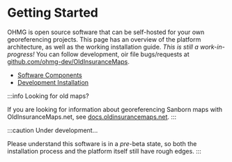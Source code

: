 # Getting Started

OHMG is open source software that can be self-hosted for your own georeferencing projects. This page has an overview of the platform architecture, as well as the working installation guide. *This is still a work-in-progress!* You can follow development, oir file bugs/requests at [github.com/ohmg-dev/OldInsuranceMaps](https://github.com/ohmg-dev/OldInsuranceMaps).

- [Software Components](/developers/architecture)
- [Development Installation](/developers/install)

:::info Looking for old maps?

If you are looking for information about georeferencing Sanborn maps with OldInsuranceMaps.net, see [docs.oldinsurancemaps.net](https://docs.oldinsurancemaps.net).
:::

:::caution Under development...

Please understand this software is in a *pre*-beta state, so both the installation process and the platform itself still have rough edges.
:::
